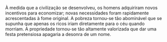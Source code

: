 ﻿À medida que a civilização se desenvolveu, os homens adquiriram novos incentivos para economizar; novas necessidades foram rapidamente acrescentadas à fome original. A pobreza tornou-se tão abominável que se supunha que apenas os ricos iriam diretamente para o céu quando morriam. A propriedade  tornou-se tão altamente valorizada que dar uma festa pretensiosa apagaria a desonra de um nome. 